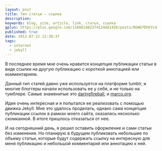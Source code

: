 ```yaml
---
layout: post
title: Тип статьи – ссылка
description: 
keywords: blog, site, article, link, статья, ссылка
gplus: https://plus.google.com/116661482374124481456/posts/NSWGfDhKYcd
published: true
date: 2012-07-22 12:30:37
tags:
  - internet
  - jekyll
---
```

В последнее время мне очень нравится концепция публикации статьи в виде ссылки на другую публикацию с короткой аннотацией или комментарием.

Данный тип статей давно уже используется на платформе tumblr, и многие блоггеры начали использовать ее у себя, и не только на тумблере. Самые знаменитые это [daringfireball](http://daringfireball.net/ "Daring Fireball"), и [marco.org](http://www.marco.org/ "Marco.org").

<!--more-->

Идея очень интересная и я попытался ее реализовать с помощью движка Jekyll. Мне это удалось проделать, однако сама концепция публикации ссылок в рамках моего сайта, оказалась несколько скомканной. В итоге пришлось отказаться от нее.

И на сегодняшний день, я решил оставить оформление и сами статьи без изменения. Но планирую в будущем публиковать небольшие по объему статьи, которые будут содержать ссылку на интересную для меня публикацию и небольшой комментарий или аннотацию к ней.